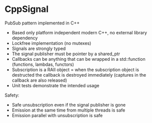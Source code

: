 # CppSignal
PubSub pattern implemented in C++

- Based only platform independent modern C++, no external library dependency
- Lockfree implementation (no mutexes)
- Signals are strongly typed
- The signal publisher must be pointer by a shared_ptr
- Callbacks can be anything that can be wrapped in a std::function (functions, lambdas, functors)
- Subscription is a RAII object = when the subscription object is destructed the callback is destroyed immediately (captures in the callback are also released)
- Unit tests demonstrate the intended usage

Safety:
- Safe unsubscription even if the signal publisher is gone
- Emission at the same time from multiple threads is safe
- Emission parallel with unsubscription is safe
